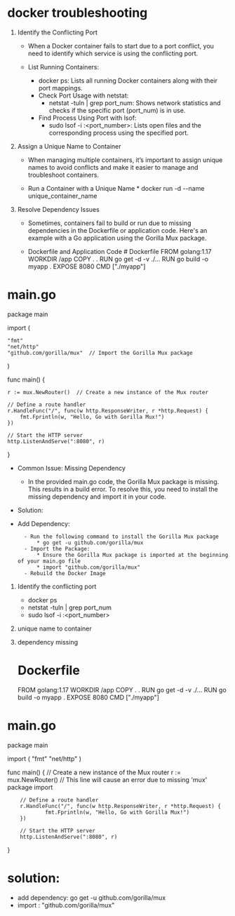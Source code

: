 # docker troubleshooting

1. Identify the Conflicting Port
    - When a Docker container fails to start due to a port conflict, you need to identify which service is using the conflicting port.

    - List Running Containers:
        * docker ps: Lists all running Docker containers along with their port mappings.
        * Check Port Usage with netstat:
            - netstat -tuln | grep port_num: Shows network statistics and checks if the specific port (port_num) is in use.
        * Find Process Using Port with lsof:
            - sudo lsof -i :<port_number>: Lists open files and the corresponding process using the specified port.

2. Assign a Unique Name to Container
    - When managing multiple containers, it’s important to assign unique names to avoid conflicts and make it easier to manage and troubleshoot containers.

    - Run a Container with a Unique Name
            * docker run -d --name unique_container_name <image>

3. Resolve Dependency Issues
    - Sometimes, containers fail to build or run due to missing dependencies in the Dockerfile or application code. Here's an example with a Go application using the Gorilla Mux package.

    - Dockerfile and Application Code
            # Dockerfile
            FROM golang:1.17
            WORKDIR /app
            COPY . .
            RUN go get -d -v ./...
            RUN go build -o myapp .
            EXPOSE 8080
            CMD ["./myapp"]

# main.go
package main

import (

    "fmt"
    "net/http"
    "github.com/gorilla/mux"  // Import the Gorilla Mux package
)

func main() {
    
    r := mux.NewRouter()  // Create a new instance of the Mux router

    // Define a route handler
    r.HandleFunc("/", func(w http.ResponseWriter, r *http.Request) {
        fmt.Fprintln(w, "Hello, Go with Gorilla Mux!")
    })

    // Start the HTTP server
    http.ListenAndServe(":8080", r)
}

* Common Issue: Missing Dependency
    - In the provided main.go code, the Gorilla Mux package is missing. This results in a build error. To resolve this, you need to install the missing dependency and import it in your code.

* Solution:

- Add Dependency:

        - Run the following command to install the Gorilla Mux package
            * go get -u github.com/gorilla/mux
        - Import the Package:
            * Ensure the Gorilla Mux package is imported at the beginning of your main.go file
            * import "github.com/gorilla/mux"
        - Rebuild the Docker Image














1. Identify the conflicting port
    - docker ps
    - netstat -tuln | grep port_num
    - sudo lsof -i :<port_number>

2. unique name to container

3. dependency missing
    
    # Dockerfile

    FROM golang:1.17
    WORKDIR /app
    COPY . .
    RUN go get -d -v ./...
    RUN go build -o myapp .
    EXPOSE 8080
    CMD ["./myapp"]

# main.go

package main

import (
        "fmt"
        "net/http"
)

func main() {
        // Create a new instance of the Mux router
        r := mux.NewRouter() // This line will cause an error due to missing 'mux' package import

        // Define a route handler
        r.HandleFunc("/", func(w http.ResponseWriter, r *http.Request) {
                fmt.Fprintln(w, "Hello, Go with Gorilla Mux!")
        })

        // Start the HTTP server
        http.ListenAndServe(":8080", r)
}

# solution:
- add dependency: go get -u github.com/gorilla/mux
- import : "github.com/gorilla/mux"